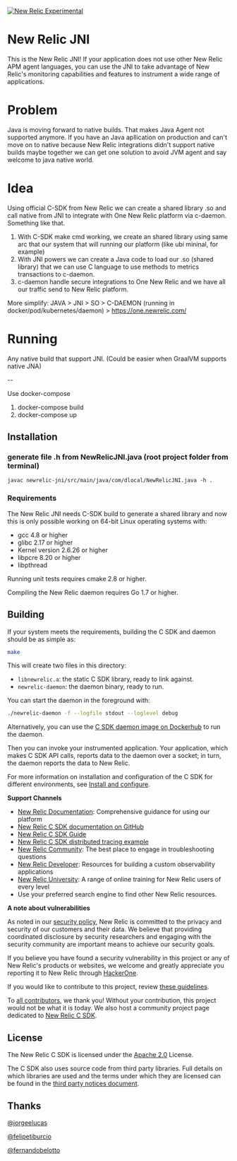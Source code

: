 [![New Relic Experimental](https://opensource.newrelic.com/static/Experimental-2a7855f9eed97a968fab9f8aa29b1afe.png)](https://opensource.newrelic.com/oss-category/#community-project)

# New Relic JNI

This is the New Relic JNI! If your application does not use other New Relic 
APM agent languages, you can use the JNI to take advantage of New Relic's
monitoring capabilities and features to instrument a wide range of applications.

# Problem

Java is moving forward to native builds. That makes Java Agent not supported anymore.
If you have an Java apllication on production and can't move on to native because New Relic integrations didn't support native builds maybe together we can get one solution to avoid JVM agent and say welcome to java native world.

# Idea

Using official C-SDK from New Relic we can create a shared library .so and call native from JNI to integrate with One New Relic platform via c-daemon. Something like that.

1. With C-SDK make cmd working, we create an shared library using same arc that our system that will running our platform (like ubi mininal, for example)
2. With JNI powers we can create a Java code to load our .so (shared library) that we can use C language to use methods to metrics transactions to c-daemon.
3. c-daemon handle secure integrations to One New Relic and we have all our traffic send to New Relic platform.

More simplify:
JAVA > JNI > SO > C-DAEMON (running in docker/pod/kubernetes/daemon) > https://one.newrelic.com/ 


# Running

Any native build that support JNI. (Could be easier when GraalVM supports native JNA)

--

Use docker-compose

1. docker-compose build
2. docker-compose up

## Installation

### generate file .h from NewRelicJNI.java (root project folder from terminal)
`javac newrelic-jni/src/main/java/com/dlocal/NewRelicJNI.java -h .`

### Requirements

The New Relic JNI needs C-SDK build to generate a shared library and now this is only possible working on 64-bit Linux operating systems with:

* gcc 4.8 or higher
* glibc 2.17 or higher
* Kernel version 2.6.26 or higher
* libpcre 8.20 or higher
* libpthread

Running unit tests requires cmake 2.8 or higher.

Compiling the New Relic daemon requires Go 1.7 or higher.

## Building

If your system meets the requirements, building the C SDK and 
daemon should be as simple as:

```sh
make
```

This will create two files in this directory:

* `libnewrelic.a`: the static C SDK library, ready to link against.
* `newrelic-daemon`: the daemon binary, ready to run.

You can start the daemon in the foreground with:

```sh
./newrelic-daemon -f --logfile stdout --loglevel debug
```

Alternatively, you can use the [C SDK daemon image on
Dockerhub](https://hub.docker.com/r/newrelic/c-daemon) to run the daemon.

Then you can invoke your instrumented application.  Your application,
which makes C SDK API calls, reports data to the daemon over a socket;
in turn, the daemon reports the data to New Relic.

For more information on installation and configuration of the C SDK for
different environments, see [Install and configure](https://docs.newrelic.com/docs/agents/c-sdk/install-configure).


**Support Channels**

* [New Relic Documentation](https://docs.newrelic.com/docs/c-sdk-table-contents): Comprehensive guidance for using our platform
* [New Relic C SDK documentation on GitHub](https://newrelic.github.io/c-sdk/index.html)
* [New Relic C SDK Guide](https://github.com/newrelic/c-sdk/blob/master/GUIDE.md)
* [New Relic C SDK distributed tracing example](https://github.com/newrelic/c-dt-example)
* [New Relic Community](https://discuss.newrelic.com/c/build-on-new-relic/Open-Source-Agents-SDKs): The best place to engage in troubleshooting questions
* [New Relic Developer](https://developer.newrelic.com/): Resources for building a custom observability applications
* [New Relic University](https://learn.newrelic.com/): A range of online training for New Relic users of every level
* Use your preferred search engine to find other New Relic resources.

**A note about vulnerabilities**

As noted in our [security policy](https://github.com/newrelic/c-sdk/security/policy), New Relic is committed to the privacy and security of our customers and their data. We believe that providing coordinated disclosure by security researchers and engaging with the security community are important means to achieve our security goals.

If you believe you have found a security vulnerability in this project or any of New Relic's products or websites, we welcome and greatly appreciate you reporting it to New Relic through [HackerOne](https://hackerone.com/newrelic).

If you would like to contribute to this project, review [these guidelines](./CONTRIBUTING.md).

To [all contributors](https://github.com/newrelic/c-sdk/graphs/contributors), we thank you!  Without your contribution, this project would not be what it is today.  We also host a community project page dedicated to [New Relic C SDK](https://opensource.newrelic.com/projects/newrelic/c-sdk).

## License
The New Relic C SDK is licensed under the [Apache 2.0](http://apache.org/licenses/LICENSE-2.0.txt) License.

The C SDK also uses source code from third party libraries. Full details on
which libraries are used and the terms under which they are licensed can be
found in the 
[third party notices document](https://github.com/newrelic/c-sdk/tree/master/THIRD_PARTY_NOTICES.md).

## Thanks

[@jorgeelucas](https://github.com/jorgeelucas)

[@felipetiburcio](https://github.com/felipetiburcio)

[@fernandobelotto](https://github.com/fernandobelotto)
